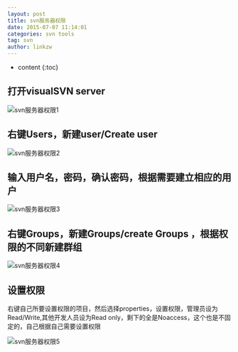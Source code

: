 ```yaml
---
layout: post
title: svn服务器权限
date: 2015-07-07 11:14:01
categories: svn tools
tag: svn
author: linkzw
---
```


* content
{:toc}
 

## 打开visualSVN server

![svn服务器权限1]({{"/css/pics/svn-server-ban-1.png"}})
 
## 右键Users，新建user/Create user

![svn服务器权限2]({{"/css/pics/svn-server-ban-2.png"}})

## 输入用户名，密码，确认密码，根据需要建立相应的用户

![svn服务器权限3]({{"/css/pics/svn-server-ban-3.png"}})

## 右键Groups，新建Groups/create Groups ，根据权限的不同新建群组

![svn服务器权限4]({{"/css/pics/svn-server-ban-4.png"}})

## 设置权限

右键自己所要设置权限的项目，然后选择properties，设置权限，管理员设为Read/Write,其他开发人员设为Read only，剩下的全是Noaccess，这个也是不固定的，自己根据自己需要设置权限

![svn服务器权限5]({{"/css/pics/svn-server-ban-5.png"}})
 

